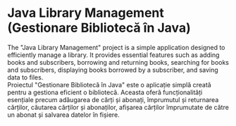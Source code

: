 # Java Library Management (Gestionare Bibliotecă în Java)
The "Java Library Management" project is a simple application designed to efficiently manage a library. It provides essential features such as adding books and subscribers, borrowing and returning books, searching for books and subscribers, displaying books borrowed by a subscriber, and saving data to files.<br>
Proiectul "Gestionare Bibliotecă în Java" este o aplicație simplă creată pentru a gestiona eficient o bibliotecă. Aceasta oferă funcționalități esențiale precum adăugarea de cărți și abonați, împrumutul și returnarea cărților, căutarea cărților și abonaților, afișarea cărților împrumutate de către un abonat și salvarea datelor în fișiere.<br>
